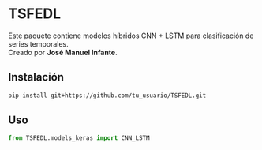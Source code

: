 
# TSFEDL

Este paquete contiene modelos híbridos CNN + LSTM para clasificación de series temporales.  
Creado por **José Manuel Infante**.

## Instalación

```bash
pip install git+https://github.com/tu_usuario/TSFEDL.git
```

## Uso

```python
from TSFEDL.models_keras import CNN_LSTM
```

